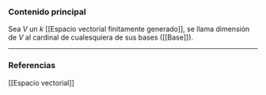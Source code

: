 ### Contenido principal

Sea $V$ un $k$ [[Espacio vectorial finitamente generado]], se llama dimensión de $V$ al cardinal de cualesquiera de sus bases ([[Base]]).


--- 
### Referencias
[[Espacio vectorial]]